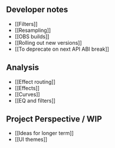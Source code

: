 ## Developer notes

- [[Filters]]
- [[Resampling]]
- [[OBS builds]]
- [[Rolling out new versions]]
- [[To deprecate on next API ABI break]]

## Analysis

- [[Effect routing]]
- [[Effects]]
- [[Curves]]
- [[EQ and filters]]

## Project Perspective / WIP

- [[Ideas for longer term]]
- [[UI themes]]

